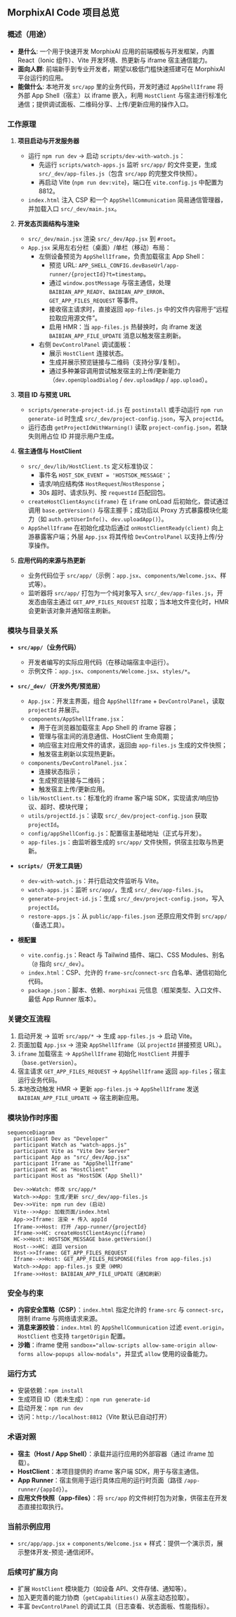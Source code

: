 ## MorphixAI Code 项目总览

### 概述（用途）
- **是什么**: 一个用于快速开发 MorphixAI 应用的前端模板与开发框架，内置 React（Ionic 组件）、Vite 开发环境、热更新与 iframe 宿主通信能力。
- **面向人群**: 前端新手到专业开发者，期望以极低门槛快速搭建可在 MorphixAI 平台运行的应用。
- **能做什么**: 本地开发 `src/app` 里的业务代码，开发时通过 `AppShellIframe` 将外部 App Shell（宿主）以 iframe 嵌入，利用 `HostClient` 与宿主进行标准化通信；提供调试面板、二维码分享、上传/更新应用的操作入口。

### 工作原理
1. **项目启动与开发服务器**
   - 运行 `npm run dev` → 启动 `scripts/dev-with-watch.js`：
     - 先运行 `scripts/watch-apps.js` 监听 `src/app/` 的文件变更，生成 `src/_dev/app-files.js`（包含 `src/app` 的完整文件快照）。
     - 再启动 Vite (`npm run dev:vite`)，端口在 `vite.config.js` 中配置为 8812。
   - `index.html` 注入 CSP 和一个 `AppShellCommunication` 简易通信管理器，并加载入口 `src/_dev/main.jsx`。

2. **开发态页面结构与渲染**
   - `src/_dev/main.jsx` 渲染 `src/_dev/App.jsx` 到 `#root`。
   - `App.jsx` 采用左右分栏（桌面）/单栏（移动）布局：
     - 左侧设备预览为 `AppShellIframe`，负责加载宿主 App Shell：
       - 预览 URL: `APP_SHELL_CONFIG.devBaseUrl/app-runner/{projectId}?t=timestamp`。
       - 通过 `window.postMessage` 与宿主通信，处理 `BAIBIAN_APP_READY`、`BAIBIAN_APP_ERROR`、`GET_APP_FILES_REQUEST` 等事件。
       - 接收宿主请求时，直接返回 `app-files.js` 中的文件内容用于“远程拉取应用源文件”。
       - 启用 HMR：当 `app-files.js` 热替换时，向 iframe 发送 `BAIBIAN_APP_FILE_UPDATE` 消息以触发宿主刷新。
     - 右侧 `DevControlPanel` 调试面板：
       - 展示 `HostClient` 连接状态。
       - 生成并展示预览链接与二维码（支持分享/复制）。
       - 通过多种兼容调用尝试触发宿主的上传/更新能力（`dev.openUploadDialog` / `dev.uploadApp` / `app.upload`）。

3. **项目 ID 与预览 URL**
   - `scripts/generate-project-id.js` 在 `postinstall` 或手动运行 `npm run generate-id` 时生成 `src/_dev/project-config.json`，写入 `projectId`。
   - 运行态由 `getProjectIdWithWarning()` 读取 `project-config.json`，若缺失则用占位 ID 并提示用户生成。

4. **宿主通信与 HostClient**
   - `src/_dev/lib/HostClient.ts` 定义标准协议：
     - 事件名 `HOST_SDK_EVENT = 'HOSTSDK_MESSAGE'`；
     - 请求/响应结构体 `HostRequest`/`HostResponse`；
     - 30s 超时、请求队列、按 `requestId` 匹配回包。
   - `createHostClientAsync(iframe)` 在 `iframe` onLoad 后初始化，尝试通过调用 `base.getVersion()` 与宿主握手；成功后以 Proxy 方式暴露模块化能力（如 `auth.getUserInfo()`、`dev.uploadApp()`）。
   - `AppShellIframe` 在初始化成功后通过 `onHostClientReady(client)` 向上游暴露客户端；外层 `App.jsx` 将其传给 `DevControlPanel` 以支持上传/分享操作。

5. **应用代码的来源与热更新**
   - 业务代码位于 `src/app/`（示例：`app.jsx`、`components/Welcome.jsx`、样式等）。
   - 监听器将 `src/app/` 打包为一个纯对象写入 `src/_dev/app-files.js`，开发态由宿主通过 `GET_APP_FILES_REQUEST` 拉取；当本地文件变化时，HMR 会更新该对象并通知宿主刷新。

### 模块与目录关系
- **`src/app/`（业务代码）**
  - 开发者编写的实际应用代码（在移动端宿主中运行）。
  - 示例文件：`app.jsx`、`components/Welcome.jsx`、`styles/*`。

- **`src/_dev/`（开发外壳/预览层）**
  - `App.jsx`：开发主界面，组合 `AppShellIframe` + `DevControlPanel`，读取 `projectId` 并展示。
  - `components/AppShellIframe.jsx`：
    - 用于在浏览器加载宿主 App Shell 的 iframe 容器；
    - 管理与宿主间的消息通信、HostClient 生命周期；
    - 响应宿主对应用文件的请求，返回由 `app-files.js` 生成的文件快照；
    - 触发宿主刷新以实现热更新。
  - `components/DevControlPanel.jsx`：
    - 连接状态指示；
    - 生成预览链接与二维码；
    - 触发宿主上传/更新应用。
  - `lib/HostClient.ts`：标准化的 iframe 客户端 SDK，实现请求/响应协议、超时、模块代理；
  - `utils/projectId.js`：读取 `src/_dev/project-config.json` 获取 `projectId`。
  - `config/appShellConfig.js`：配置宿主基础地址（正式与开发）。
  - `app-files.js`：由监听器生成的 `src/app/` 文件快照，供宿主拉取与热更新。

- **`scripts/`（开发工具链）**
  - `dev-with-watch.js`：并行启动文件监听与 Vite。
  - `watch-apps.js`：监听 `src/app/`，生成 `src/_dev/app-files.js`。
  - `generate-project-id.js`：生成 `src/_dev/project-config.json`，写入 `projectId`。
  - `restore-apps.js`：从 `public/app-files.json` 还原应用文件到 `src/app/`（备选工具）。

- **根配置**
  - `vite.config.js`：React 与 Tailwind 插件、端口、CSS Modules、别名（`@` 指向 `src/_dev`）。
  - `index.html`：CSP、允许的 `frame-src`/`connect-src` 白名单、通信初始化代码。
  - `package.json`：脚本、依赖、`morphixai` 元信息（框架类型、入口文件、最低 App Runner 版本）。

### 关键交互流程
1. 启动开发 → 监听 `src/app/*` → 生成 `app-files.js` → 启动 Vite。
2. 页面加载 `App.jsx` → 渲染 `AppShellIframe`（以 `projectId` 拼接预览 URL）。
3. `iframe` 加载宿主 → `AppShellIframe` 初始化 `HostClient` 并握手（`base.getVersion`）。
4. 宿主请求 `GET_APP_FILES_REQUEST` → `AppShellIframe` 返回 `app-files`；宿主运行业务代码。
5. 本地改动触发 HMR → 更新 `app-files.js` → `AppShellIframe` 发送 `BAIBIAN_APP_FILE_UPDATE` → 宿主刷新应用。

### 模块协作时序图

```mermaid
sequenceDiagram
  participant Dev as "Developer"
  participant Watch as "watch-apps.js"
  participant Vite as "Vite Dev Server"
  participant App as "src/_dev/App.jsx"
  participant Iframe as "AppShellIframe"
  participant HC as "HostClient"
  participant Host as "HostSDK (App Shell)"

  Dev->>Watch: 修改 src/app/*
  Watch->>App: 生成/更新 src/_dev/app-files.js
  Dev->>Vite: npm run dev (启动)
  Vite-->>App: 加载页面/index.html
  App->>Iframe: 渲染 + 传入 appId
  Iframe->>Host: 打开 /app-runner/{projectId}
  Iframe->>HC: createHostClientAsync(iframe)
  HC->>Host: HOSTSDK_MESSAGE base.getVersion()
  Host-->>HC: 返回 version
  Host->>Iframe: GET_APP_FILES_REQUEST
  Iframe-->>Host: GET_APP_FILES_RESPONSE(files from app-files.js)
  Watch->>App: app-files.js 变更（HMR）
  Iframe->>Host: BAIBIAN_APP_FILE_UPDATE（通知刷新）
```

### 安全与约束
- **内容安全策略（CSP）**：`index.html` 指定允许的 `frame-src` 与 `connect-src`，限制 iframe 与网络请求来源。
- **消息来源校验**：`index.html` 的 `AppShellCommunication` 过滤 `event.origin`，`HostClient` 也支持 `targetOrigin` 配置。
- **沙箱**：iframe 使用 `sandbox="allow-scripts allow-same-origin allow-forms allow-popups allow-modals"`，并显式 `allow` 使用的设备能力。

### 运行方式
- 安装依赖：`npm install`
- 生成项目 ID（若未生成）：`npm run generate-id`
- 启动开发：`npm run dev`
- 访问：`http://localhost:8812`（Vite 默认已自动打开）

### 术语对照
- **宿主（Host / App Shell）**：承载并运行应用的外部容器（通过 iframe 加载）。
- **HostClient**：本项目提供的 iframe 客户端 SDK，用于与宿主通信。
- **App Runner**：宿主侧用于运行具体应用的运行时页面（路径 `/app-runner/{appId}`）。
- **应用文件快照（app-files）**：将 `src/app` 的文件树打包为对象，供宿主在开发态直接拉取执行。

### 当前示例应用
- `src/app/app.jsx` + `components/Welcome.jsx` + 样式：提供一个演示页，展示整体开发-预览-通信闭环。

### 后续可扩展方向
- 扩展 `HostClient` 模块能力（如设备 API、文件存储、通知等）。
- 加入更完善的能力协商（`getCapabilities()` 从宿主动态拉取）。
- 丰富 `DevControlPanel` 的调试工具（日志查看、状态面板、性能指标）。


